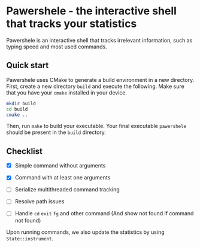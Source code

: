 # Pawershele - the interactive shell that tracks your statistics

Pawershele is an interactive shell that tracks irrelevant information, such as
typing speed and most used commands.

## Quick start
Pawershele uses CMake to generate a build environment in a new directory. First, create a new directory `build` and execute the following. Make sure that you have your `cmake` installed in your device.
```sh
mkdir build
cd build
cmake ..
```
Then, run `make` to build your executable. Your final executable `pawershele` should be present in the `build` directory.

## Checklist

- [x] Simple command without arguments
- [x] Command with at least one arguments
- [ ] Serialize multithreaded command tracking
- [ ] Resolve path issues
- [ ] Handle `cd` `exit` `fg` and other command (And show not found if command not found)


Upon running commands, we also update the statistics by using `State::instrument`.
